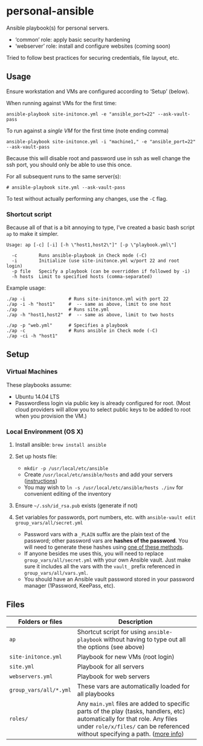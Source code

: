 # personal-ansible

Ansible playbook(s) for personal servers.

* ‘common’ role: apply basic security hardening
* ‘webserver’ role: install and configure websites (coming soon)

Tried to follow best practices for securing credentials, file layout, etc.

## Usage

Ensure workstation and VMs are configured according to ‘Setup’ (below).

When running against VMs for the first time:

    ansible-playbook site-initonce.yml -e "ansible_port=22" --ask-vault-pass

To run against a *single VM* for the first time (note ending comma)

    ansible-playbook site-initonce.yml -i "machine1," -e "ansible_port=22" --ask-vault-pass

Because this will disable root and password use in ssh as well change the ssh port, you should only be able to use this once.

For all subsequent runs to the same server(s):

    # ansible-playbook site.yml --ask-vault-pass

To test without actually performing any changes, use the `-C` flag.

### Shortcut script

Because all of that is a bit annoying to type, I’ve created a basic bash script `ap` to make it simpler.

    Usage: ap [-c] [-i] [-h \"host1,host2\"]" [-p \"playbook.yml\"]

      -c        Runs ansible-playbook in Check mode (-C)
      -i        Initialize (use site-initonce.yml w/port 22 and root login)
      -p file   Specify a playbook (can be overridden if followed by -i)
      -h hosts  Limit to specified hosts (comma-separated)

Example usage:

    ./ap -i                # Runs site-initonce.yml with port 22
    ./ap -i -h "host1"     #  -- same as above, limit to one host
    ./ap                   # Runs site.yml
    ./ap -h "host1,host2"  #  -- same as above, limit to two hosts

    ./ap -p "web.yml"      # Specifies a playbook
    ./ap -c                # Runs ansible in Check mode (-C)
    ./ap -ci -h "host1"

## Setup

### Virtual Machines

These playbooks assume:

* Ubuntu 14.04 LTS
* Passwordless login via public key is already configured for root. (Most cloud providers will allow you to select public keys to be added to root when you provision the VM.)

### Local Environment (OS X)

1. Install ansible: `brew install ansible`

2. Set up hosts file:
    * `mkdir -p /usr/local/etc/ansible`
    * Create `/usr/local/etc/ansible/hosts` and add your servers ([instructions](http://docs.ansible.com/ansible/intro_inventory.html))
    * You may wish to `ln -s /usr/local/etc/ansible/hosts ./inv` for convenient editing of the inventory

3. Ensure `~/.ssh/id_rsa.pub` exists (generate if not)

4. Set variables for passwords, port numbers, etc. with `ansible-vault edit group_vars/all/secret.yml`
    * Password vars with a `_PLAIN` suffix are the plain text of the password; other password vars are **hashes of the password**. You will need to generate these hashes using [one of these methods](http://docs.ansible.com/ansible/faq.html#how-do-i-generate-crypted-passwords-for-the-user-module).
    * If anyone besides me uses this, you will need to replace `group_vars/all/secret.yml` with your own Ansible vault. Just make sure it includes all the vars with the `vault_` prefix referenced in `group_vars/all/vars.yml`.
    * You should have an Ansible vault password stored in your password manager (1Password, KeePass, etc).

## Files

Folders or files      |Description
----------------------|------------
`ap`                  |Shortcut script for using `ansible-playbook` without having to type out all the options (see above)
`site-initonce.yml`   |Playbook for new VMs (root login)
`site.yml`            |Playbook for all servers
`webservers.yml`      |Playbook for web servers
`group_vars/all/*.yml`|These vars are automatically loaded for all playbooks
`roles/`              |Any `main.yml` files are added to specific parts of the play (tasks, handlers, etc)  automatically for that role. Any files under `role/x/files/` can be referenced without specifying a path. ([more info](http://docs.ansible.com/ansible/playbooks_roles.html#roles))
